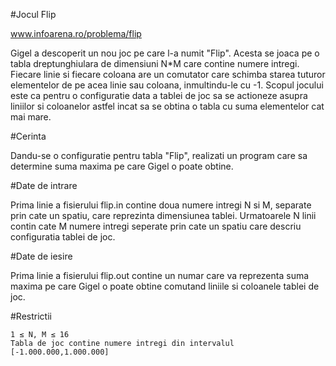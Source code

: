 #Jocul Flip

www.infoarena.ro/problema/flip

Gigel a descoperit un nou joc pe care l-a numit "Flip". Acesta se joaca pe o tabla dreptunghiulara de dimensiuni N*M care contine numere intregi. Fiecare linie si fiecare coloana are un comutator care schimba starea tuturor elementelor de pe acea linie sau coloana, inmultindu-le cu -1. Scopul jocului este ca pentru o configuratie data a tablei de joc sa se actioneze asupra liniilor si coloanelor astfel incat sa se obtina o tabla cu suma elementelor cat mai mare.

#Cerinta

Dandu-se o configuratie pentru tabla "Flip", realizati un program care sa determine suma maxima pe care Gigel o poate obtine.

#Date de intrare

Prima linie a fisierului flip.in contine doua numere intregi N si M, separate prin cate un spatiu, care reprezinta dimensiunea tablei. Urmatoarele N linii contin cate M numere intregi seperate prin cate un spatiu care descriu configuratia tablei de joc.

#Date de iesire 

Prima linie a fisierului flip.out contine un numar care va reprezenta suma maxima pe care Gigel o poate obtine comutand liniile si coloanele tablei de joc.

#Restrictii


    1 ≤ N, M ≤ 16
    Tabla de joc contine numere intregi din intervalul [-1.000.000,1.000.000]



